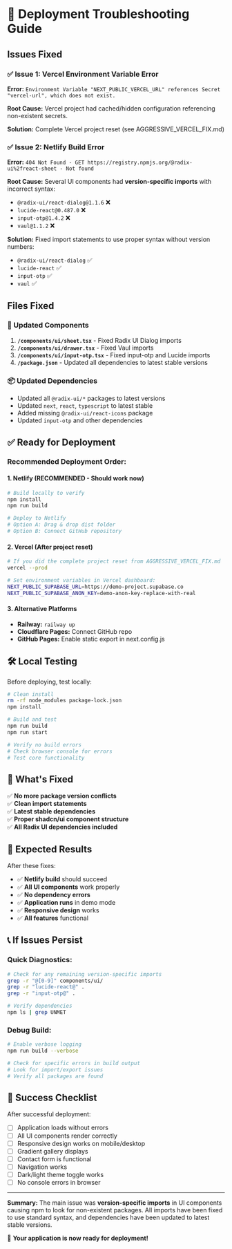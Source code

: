 # 🚨 Deployment Troubleshooting Guide

## Issues Fixed

### ✅ **Issue 1: Vercel Environment Variable Error**

**Error:** `Environment Variable "NEXT_PUBLIC_VERCEL_URL" references Secret "vercel-url", which does not exist.`

**Root Cause:** Vercel project had cached/hidden configuration referencing non-existent secrets.

**Solution:** Complete Vercel project reset (see AGGRESSIVE_VERCEL_FIX.md)

### ✅ **Issue 2: Netlify Build Error**

**Error:** `404 Not Found - GET https://registry.npmjs.org/@radix-ui%2freact-sheet - Not found`

**Root Cause:** Several UI components had **version-specific imports** with incorrect syntax:

- `@radix-ui/react-dialog@1.1.6` ❌
- `lucide-react@0.487.0` ❌
- `input-otp@1.4.2` ❌
- `vaul@1.1.2` ❌

**Solution:** Fixed import statements to use proper syntax without version numbers:

- `@radix-ui/react-dialog` ✅
- `lucide-react` ✅
- `input-otp` ✅
- `vaul` ✅

## Files Fixed

### 🔧 Updated Components

1. **`/components/ui/sheet.tsx`** - Fixed Radix UI Dialog imports
2. **`/components/ui/drawer.tsx`** - Fixed Vaul imports
3. **`/components/ui/input-otp.tsx`** - Fixed input-otp and Lucide imports
4. **`/package.json`** - Updated all dependencies to latest stable versions

### 📦 Updated Dependencies

- Updated all `@radix-ui/*` packages to latest versions
- Updated `next`, `react`, `typescript` to latest stable
- Added missing `@radix-ui/react-icons` package
- Updated `input-otp` and other dependencies

## ✅ Ready for Deployment

### **Recommended Deployment Order:**

#### 1. **Netlify (RECOMMENDED - Should work now)**

```bash
# Build locally to verify
npm install
npm run build

# Deploy to Netlify
# Option A: Drag & drop dist folder
# Option B: Connect GitHub repository
```

#### 2. **Vercel (After project reset)**

```bash
# If you did the complete project reset from AGGRESSIVE_VERCEL_FIX.md
vercel --prod

# Set environment variables in Vercel dashboard:
NEXT_PUBLIC_SUPABASE_URL=https://demo-project.supabase.co
NEXT_PUBLIC_SUPABASE_ANON_KEY=demo-anon-key-replace-with-real
```

#### 3. **Alternative Platforms**

- **Railway:** `railway up`
- **Cloudflare Pages:** Connect GitHub repo
- **GitHub Pages:** Enable static export in next.config.js

## 🛠️ Local Testing

Before deploying, test locally:

```bash
# Clean install
rm -rf node_modules package-lock.json
npm install

# Build and test
npm run build
npm run start

# Verify no build errors
# Check browser console for errors
# Test core functionality
```

## 🎯 What's Fixed

✅ **No more package version conflicts**  
✅ **Clean import statements**  
✅ **Latest stable dependencies**  
✅ **Proper shadcn/ui component structure**  
✅ **All Radix UI dependencies included**

## 🚀 Expected Results

After these fixes:

- ✅ **Netlify build** should succeed
- ✅ **All UI components** work properly
- ✅ **No dependency errors**
- ✅ **Application runs** in demo mode
- ✅ **Responsive design** works
- ✅ **All features** functional

## 📞 If Issues Persist

### Quick Diagnostics:

```bash
# Check for any remaining version-specific imports
grep -r "@[0-9]" components/ui/
grep -r "lucide-react@" .
grep -r "input-otp@" .

# Verify dependencies
npm ls | grep UNMET
```

### Debug Build:

```bash
# Enable verbose logging
npm run build --verbose

# Check for specific errors in build output
# Look for import/export issues
# Verify all packages are found
```

## 🎉 Success Checklist

After successful deployment:

- [ ] Application loads without errors
- [ ] All UI components render correctly
- [ ] Responsive design works on mobile/desktop
- [ ] Gradient gallery displays
- [ ] Contact form is functional
- [ ] Navigation works
- [ ] Dark/light theme toggle works
- [ ] No console errors in browser

---

**Summary:** The main issue was **version-specific imports** in UI components causing npm to look for non-existent packages. All imports have been fixed to use standard syntax, and dependencies have been updated to latest stable versions.

🚀 **Your application is now ready for deployment!**